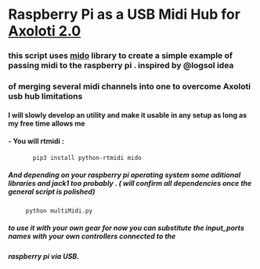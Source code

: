 # Raspberry Pi as a USB Midi Hub for<a href="https://github.com/axoloti/axoloti/releases/tag/2.0.0/"> Axoloti 2.0 </a>

### this script uses <a href="https://pypi.org/project/mido/">mido</a> library to create a simple example of passing midi to the raspberry pi . inspired by @logsol idea
### of merging several midi channels into one to overcome Axoloti usb hub limitations 

#### I will slowly develop an utility and make it usable in any setup as long as my free time allows me 
 
#### - You will rtmidi :
           pip3 install python-rtmidi mido
##### And depending on your raspberry pi operating system some aditional libraries and jack1 too probably . ( will confirm all dependencies once the general script is polished)

         python multiMidi.py
##### to use it with your own gear for now you can substitute the input_ports names with your own controllers connected to the
##### raspberry pi via USB. 
